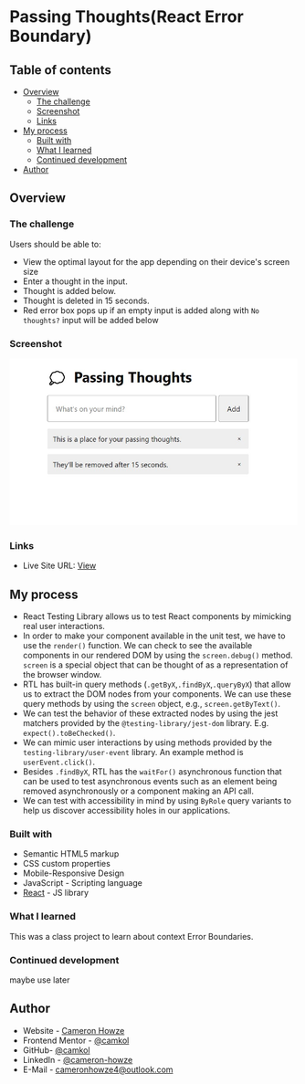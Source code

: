 # Passing Thoughts(React Error Boundary)

## Table of contents

- [Overview](#overview)
  - [The challenge](#the-challenge)
  - [Screenshot](#screenshot)
  - [Links](#links)
- [My process](#my-process)
  - [Built with](#built-with)
  - [What I learned](#what-i-learned)
  - [Continued development](#continued-development)
- [Author](#author)

## Overview

### The challenge

Users should be able to:

- View the optimal layout for the app depending on their device's screen size
- Enter a thought in the input.
- Thought is added below.
- Thought is deleted in 15 seconds.
- Red error box pops up if an empty input is added along with `No thoughts?` input will be added below

### Screenshot

![](./screen.jpg)

### Links

- Live Site URL: [View](https://passingthoughtserrorboundary.netlify.app/)

## My process

- React Testing Library allows us to test React components by mimicking real user interactions.
- In order to make your component available in the unit test, we have to use the `render()` function. We can check to see the available components in our rendered DOM by using the `screen.debug()` method. `screen` is a special object that can be thought of as a representation of the browser window.
- RTL has built-in query methods (`.getByX`,`.findByX`,`.queryByX`) that allow us to extract the DOM nodes from your components. We can use these query methods by using the `screen` object, e.g., `screen.getByText()`.
- We can test the behavior of these extracted nodes by using the jest matchers provided by the `@testing-library/jest-dom` library. E.g. `expect().toBeChecked()`.
- We can mimic user interactions by using methods provided by the `testing-library/user-event` library. An example method is `userEvent.click()`.
- Besides `.findByX`, RTL has the `waitFor()` asynchronous function that can be used to test asynchronous events such as an element being removed asynchronously or a component making an API call.
- We can test with accessibility in mind by using `ByRole` query variants to help us discover accessibility holes in our applications.

### Built with

- Semantic HTML5 markup
- CSS custom properties
- Mobile-Responsive Design
- JavaScript - Scripting language
- [React](https://reactjs.org/) - JS library

### What I learned

This was a class project to learn about context Error Boundaries.

### Continued development

maybe use later

## Author

- Website - [Cameron Howze](https://camkol.github.io/)
- Frontend Mentor - [@camkol](https://www.frontendmentor.io/profile/camkol)
- GitHub- [@camkol](https://github.com/camkol)
- LinkedIn - [@cameron-howze](https://www.linkedin.com/in/cameron-howze-28a646109/)
- E-Mail - [cameronhowze4@outlook.com](mailto:cameronhowze4@outlook.com)
